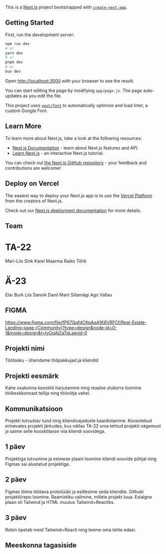 This is a [Next.js](https://nextjs.org/) project bootstrapped with [`create-next-app`](https://github.com/vercel/next.js/tree/canary/packages/create-next-app).

## Getting Started

First, run the development server:

```bash
npm run dev
# or
yarn dev
# or
pnpm dev
# or
bun dev
```

Open [http://localhost:3000](http://localhost:3000) with your browser to see the result.

You can start editing the page by modifying `app/page.js`. The page auto-updates as you edit the file.

This project uses [`next/font`](https://nextjs.org/docs/basic-features/font-optimization) to automatically optimize and load Inter, a custom Google Font.

## Learn More

To learn more about Next.js, take a look at the following resources:

- [Next.js Documentation](https://nextjs.org/docs) - learn about Next.js features and API.
- [Learn Next.js](https://nextjs.org/learn) - an interactive Next.js tutorial.

You can check out [the Next.js GitHub repository](https://github.com/vercel/next.js/) - your feedback and contributions are welcome!

## Deploy on Vercel

The easiest way to deploy your Next.js app is to use the [Vercel Platform](https://vercel.com/new?utm_medium=default-template&filter=next.js&utm_source=create-next-app&utm_campaign=create-next-app-readme) from the creators of Next.js.

Check out our [Next.js deployment documentation](https://nextjs.org/docs/deployment) for more details.


## Team 

# TA-22 

Mari-Liis Sink
Karel Maarma
Raiko Tõhk 

# Ä-23

Elar Burk
Liis Sannik
Danii Marii Sillamägi
Ago Vallau

## FIGMA 

https://www.figma.com/file/fP67QqfdCKpAqA1K6VRFCf/Real-Estate-Landing-page-(Community)?type=design&node-id=0-1&mode=design&t=tyOqAjZaTqLaevjd-0

## Projekti nimi 

Töötasku - ühendame tööpakkujad ja kliendid

## Projekti eesmärk 

Kahe osakonna koostöö harjutamine ning reaalse olukorra loomine töökeskkonnast tellija ning töövõtja vahel.

## Kommunikatsioon 

Projekti tutvustav tund ning kliendivajaduste kaardistamine. Koosolekud erinevates projekti järkudes, kus näitas TA-22 oma tehtud projekti nägemust ja saime selle kooskõlasse viia kliendi soovidega. 

## 1 päev 

Projektiga tutvumine ja esimese plaani loomine kliendi soovide põhjal ning Figmas sai alustatud projektiga.

## 2 päev 

Figmas lõime töötava prototüübi ja esitlesime seda kliendile. 
Githubi projekti/repo loomine. Raamistiku valimine, millele projekt luua. Esialgne plaan oli Tailwind ja HTML muutus Tailwind+Reactiks. 

## 3 päev 

Robin õpetab meid Tailwind+Reacti ning teeme oma lehte edasi. 


## Meeskonna tagasiside














